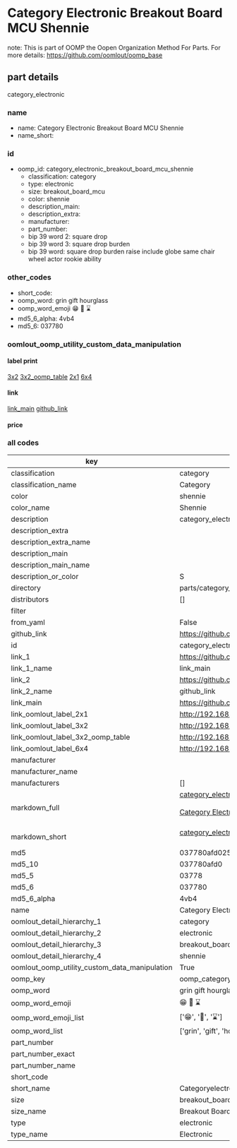 # Category Electronic Breakout Board MCU Shennie  

note: This is part of OOMP the Oopen Organization Method For Parts. For more details: https://github.com/oomlout/oomp_base

##  part details



category_electronic

### name
* name: Category Electronic Breakout Board MCU Shennie
* name_short: 
### id
* oomp_id: category_electronic_breakout_board_mcu_shennie
  * classification: category
  * type: electronic
  * size: breakout_board_mcu
  * color: shennie
  * description_main: 
  * description_extra: 
  * manufacturer: 
  * part_number: 
  * bip 39 word 2: square drop
  * bip 39 word 3: square drop burden
  * bip 39 word: square drop burden raise include globe same chair wheel actor rookie ability

### other_codes
* short_code: 
* oomp_word: grin gift hourglass
* oomp_word_emoji :grin: :gift: :hourglass:
* md5_6_alpha: 4vb4
* md5_6: 037780






### oomlout_oomp_utility_custom_data_manipulation
#### label print
[3x2](http://192.168.1.245:1112/?label=oomp%204vb4)
[3x2_oomp_table](http://192.168.1.107:1112/?label=oomp%204vb4)
[2x1](http://192.168.1.242:1112/?label=oomp%204vb4)
[6x4](http://192.168.1.55:1112/?label=oomp%204vb4)    

#### link

[link_main](https://github.com/oomlout/oomlout_oomp_current_version_messy/tree/main/parts/category_electronic_breakout_board_mcu_shennie) [github_link](https://github.com/oomlout/oomlout_oomp_part_src/tree/main/parts/category_electronic_breakout_board_mcu_shennie)                             

#### price







### all codes 
| key | value |  
| --- | --- |  
| classification | category |  
| classification_name | Category |  
| color | shennie |  
| color_name | Shennie |  
| description | category_electronic |  
| description_extra |  |  
| description_extra_name |  |  
| description_main |  |  
| description_main_name |  |  
| description_or_color | S  |  
| directory | parts/category_electronic_breakout_board_mcu_shennie |  
| distributors | [] |  
| filter |  |  
| from_yaml | False |  
| github_link | https://github.com/oomlout/oomlout_oomp_part_src/tree/main/parts/category_electronic_breakout_board_mcu_shennie |  
| id | category_electronic_breakout_board_mcu_shennie |  
| link_1 | https://github.com/oomlout/oomlout_oomp_current_version_messy/tree/main/parts/category_electronic_breakout_board_mcu_shennie |  
| link_1_name | link_main |  
| link_2 | https://github.com/oomlout/oomlout_oomp_part_src/tree/main/parts/category_electronic_breakout_board_mcu_shennie |  
| link_2_name | github_link |  
| link_main | https://github.com/oomlout/oomlout_oomp_current_version_messy/tree/main/parts/category_electronic_breakout_board_mcu_shennie |  
| link_oomlout_label_2x1 | http://192.168.1.242:1112/?label=oomp%204vb4 |  
| link_oomlout_label_3x2 | http://192.168.1.245:1112/?label=oomp%204vb4 |  
| link_oomlout_label_3x2_oomp_table | http://192.168.1.107:1112/?label=oomp%204vb4 |  
| link_oomlout_label_6x4 | http://192.168.1.55:1112/?label=oomp%204vb4 |  
| manufacturer |  |  
| manufacturer_name |  |  
| manufacturers | [] |  
| markdown_full | [category_electronic_breakout_board_mcu_shennie](https://github.com/oomlout/oomlout_oomp_current_version_messy/tree/main/parts/category_electronic_breakout_board_mcu_shennie)<br>[](https://github.com/oomlout/oomlout_oomp_current_version_messy/tree/main/parts/category_electronic_breakout_board_mcu_shennie)<br>[Category Electronic Breakout Board Mcu Shennie](https://github.com/oomlout/oomlout_oomp_current_version_messy/tree/main/parts/category_electronic_breakout_board_mcu_shennie)<br><br> |  
| markdown_short | [category_electronic_breakout_board_mcu_shennie](https://github.com/oomlout/oomlout_oomp_current_version_messy/tree/main/parts/category_electronic_breakout_board_mcu_shennie)<br><br> |  
| md5 | 037780afd025d7dd8d393b123d10de9b |  
| md5_10 | 037780afd0 |  
| md5_5 | 03778 |  
| md5_6 | 037780 |  
| md5_6_alpha | 4vb4 |  
| name | Category Electronic Breakout Board MCU Shennie |  
| oomlout_detail_hierarchy_1 | category |  
| oomlout_detail_hierarchy_2 | electronic |  
| oomlout_detail_hierarchy_3 | breakout_board_mcu |  
| oomlout_detail_hierarchy_4 | shennie |  
| oomlout_oomp_utility_custom_data_manipulation | True |  
| oomp_key | oomp_category_electronic_breakout_board_mcu_shennie |  
| oomp_word | grin gift hourglass |  
| oomp_word_emoji | :grin: :gift: :hourglass: |  
| oomp_word_emoji_list | [':grin:', ':gift:', ':hourglass:'] |  
| oomp_word_list | ['grin', 'gift', 'hourglass'] |  
| part_number |  |  
| part_number_exact |  |  
| part_number_name |  |  
| short_code |  |  
| short_name | Categoryelectronic |  
| size | breakout_board_mcu |  
| size_name | Breakout Board MCU |  
| type | electronic |  
| type_name | Electronic |  
